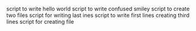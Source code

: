script to write hello world
script to write confused smiley
script to create two files
script for writing last ines
script to write first lines
creating third lines
script for creating file
